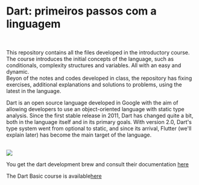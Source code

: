 <h1>Dart: primeiros passos com a linguagem</h1>
<br>
<p> 
This repository contains all the files developed in the introductory course. The course introduces the initial concepts of the language, such as conditionals, complexity structures and variables. All with an easy and dynamic.
 <br>
Beyon of  the notes and codes developed in class, the repository has fixing exercises, additional explanations and solutions to problems, using the latest in the language.
</p>
<p> 
Dart is an open source language developed in Google with the aim of allowing developers to use an object-oriented language with static type analysis. Since the first stable release in 2011, Dart has changed quite a bit, both in the language itself and in its primary goals. With version 2.0, Dart's type system went from optional to static, and since its arrival, Flutter (we'll explain later) has become the main target of the language.
 <br>

</p>
<br>
  <img src="https://www.alura.com.br/assets/api/share/curso-dart-primeiro-passos.png" >
  <p> 
You get the dart development brew and consult their documentation <a href="https://dart.dev/">here</a>
 </p>
   <p> 

The Dart Basic course is available<a href="https://cursos.alura.com.br/course/dart-primeiro-passos">here</a>
 </p>

